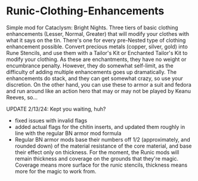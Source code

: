 # Runic-Clothing-Enhancements
Simple mod for Cataclysm: Bright Nights. Three tiers of basic clothing enhancements (Lesser, Normal, Greater) that will modify your clothes with what it says on the tin. There's one for every pre-Nested type of clothing enhancement possible. Convert precious metals (copper, silver, gold) into Rune Stencils, and use them with a Tailor's Kit or Enchanted Tailor's Kit to modify your clothing. As these are enchantments, they have no weight or encumbrance penalty. However, they do somewhat self-limit, as the difficulty of adding multiple enhancements goes up dramatically.
The enhancements do stack, and they can get somewhat crazy, so use your discretion. On the other hand, you can use these to armor a suit and fedora and run around like an action hero that may or may not be played by Keanu Reeves, so...

UPDATE 2/13/24: Kept you waiting, huh?
- fixed issues with invalid flags
- added actual flags for the chitin inserts, and updated them roughly in line with the regular BN armor mod formula
- Regular BN armor mods base their numbers off 1/2 (approximately, and rounded down) of the material resistance of the core material, and base their effect only on thickness. For the moment, the Runic mods will remain thickness and coverage on the grounds that they're magic. Coverage means more surface for the runic stencils, thickness means more for the magic to work from. 
